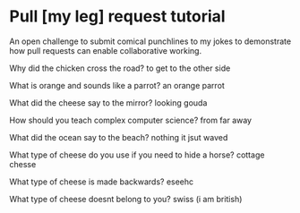 # Pull [my leg] request tutorial
An open challenge to submit comical punchlines to my jokes to demonstrate how pull requests can enable collaborative working. 

Why did the chicken cross the road? 
to get to the other side

What is orange and sounds like a parrot? 
an orange parrot

What did the cheese say to the mirror? 
looking gouda

How should you teach complex computer science?
from far away

What did the ocean say to the beach?
nothing it jsut waved

What type of cheese do you use if you need to hide a horse?
cottage chesse

What type of cheese is made backwards?
eseehc

What type of cheese doesnt belong to you?
swiss (i am british)

